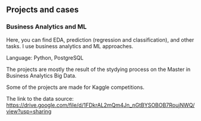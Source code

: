 ## Projects and cases 
### Business Analytics and ML

Here, you can find EDA, prediction (regression and classification), and other tasks. I use business analytics and ML approaches. 

Language: Python, PostgreSQL

The projects are mostly the result of the stydying process on the Master in Business Analytics Big Data.

Some of the projects are made for Kaggle competitions.

The link to the data source: https://drive.google.com/file/d/1FDkrAL2mQm4Jn_nGtBYSOBOB7RoujNWQ/view?usp=sharing
